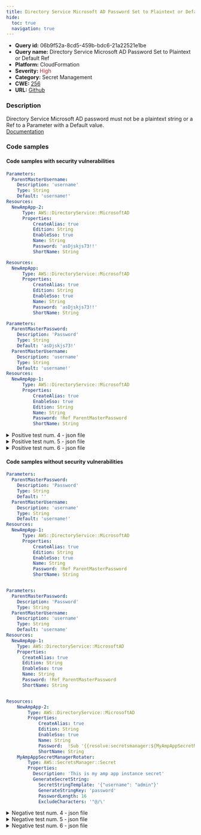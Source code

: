 ```yaml
---
title: Directory Service Microsoft AD Password Set to Plaintext or Default Ref
hide:
  toc: true
  navigation: true
---
```


<style>
  .highlight .hll {
    background-color: #ff171742;
  }
  .md-content {
    max-width: 1100px;
    margin: 0 auto;
  }
</style>

-   **Query id:** 06b9f52a-8cd5-459b-bdc6-21a22521e1be
-   **Query name:** Directory Service Microsoft AD Password Set to Plaintext or Default Ref
-   **Platform:** CloudFormation
-   **Severity:** <span style="color:#bb2124">High</span>
-   **Category:** Secret Management
-   **CWE:** <a href="https://cwe.mitre.org/data/definitions/256.html" onclick="newWindowOpenerSafe(event, 'https://cwe.mitre.org/data/definitions/256.html')">256</a>
-   **URL:** [Github](https://github.com/Checkmarx/kics/tree/master/assets/queries/cloudFormation/aws/directory_service_microsoft_ad_password_set_to_plaintext_or_default_ref)

### Description
Directory Service Microsoft AD password must not be a plaintext string or a Ref to a Parameter with a Default value.<br>
[Documentation](https://docs.aws.amazon.com/AWSCloudFormation/latest/UserGuide/aws-resource-directoryservice-microsoftad.html)

### Code samples
#### Code samples with security vulnerabilities
```yaml title="Positive test num. 1 - yaml file" hl_lines="14"
Parameters:
  ParentMasterUsername:
    Description: 'username'
    Type: String
    Default: 'username!'
Resources:
  NewAmpApp-2:
      Type: AWS::DirectoryService::MicrosoftAD
      Properties:
          CreateAlias: true
          Edition: String
          EnableSso: true
          Name: String
          Password: 'asDjskjs73!!'
          ShortName: String

```
```yaml title="Positive test num. 2 - yaml file" hl_lines="9"
Resources:
  NewAmpApp:
      Type: AWS::DirectoryService::MicrosoftAD
      Properties:
          CreateAlias: true
          Edition: String
          EnableSso: true
          Name: String
          Password: 'asDjskjs73!!'
          ShortName: String

```
```yaml title="Positive test num. 3 - yaml file" hl_lines="5"
Parameters:
  ParentMasterPassword:
    Description: 'Password'
    Type: String
    Default: 'asDjskjs73!'
  ParentMasterUsername:
    Description: 'username'
    Type: String
    Default: 'username!'
Resources:
  NewAmpApp-1:
      Type: AWS::DirectoryService::MicrosoftAD
      Properties:
          CreateAlias: true
          EnableSso: true
          Edition: String
          Name: String
          Password: !Ref ParentMasterPassword
          ShortName: String


```
<details><summary>Positive test num. 4 - json file</summary>

```json hl_lines="17"
{
  "Parameters": {
    "ParentMasterUsername": {
      "Description": "username",
      "Type": "String",
      "Default": "username!"
    }
  },
  "Resources": {
    "NewAmpApp-2": {
      "Type": "AWS::DirectoryService::MicrosoftAD",
      "Properties": {
        "CreateAlias": true,
        "Edition": "String",
        "EnableSso": true,
        "Name": "String",
        "Password": "asDjskjs73!!",
        "ShortName": "String"
      }
    }
  }
}

```
</details>
<details><summary>Positive test num. 5 - json file</summary>

```json hl_lines="11"
{
  "Resources": {
    "NewAmpApp": {
      "Type": "AWS::DirectoryService::MicrosoftAD",
      "Properties": {
        "ShortName": "String",
        "CreateAlias": true,
        "Edition": "String",
        "EnableSso": true,
        "Name": "String",
        "Password": "asDjskjs73!!"
      }
    }
  }
}

```
</details>
<details><summary>Positive test num. 6 - json file</summary>

```json hl_lines="5"
{
  "Parameters": {
    "ParentMasterPassword": {
      "Type": "String",
      "Default": "asDjskjs73!",
      "Description": "Password"
    },
    "ParentMasterUsername": {
      "Description": "username",
      "Type": "String",
      "Default": "username!"
    }
  },
  "Resources": {
    "NewAmpApp-1": {
      "Type": "AWS::DirectoryService::MicrosoftAD",
      "Properties": {
        "Edition": "String",
        "Name": "String",
        "Password": "ParentMasterPassword",
        "ShortName": "String",
        "CreateAlias": true,
        "EnableSso": true
      }
    }
  }
}

```
</details>


#### Code samples without security vulnerabilities
```yaml title="Negative test num. 1 - yaml file"
Parameters:
  ParentMasterPassword:
    Description: 'Password'
    Type: String
    Default: ''
  ParentMasterUsername:
    Description: 'username'
    Type: String
    Default: 'username!'
Resources:
  NewAmpApp-1:
      Type: AWS::DirectoryService::MicrosoftAD
      Properties:
          CreateAlias: true
          Edition: String
          EnableSso: true
          Name: String
          Password: !Ref ParentMasterPassword
          ShortName: String

```
```yaml title="Negative test num. 2 - yaml file"

Parameters:
  ParentMasterPassword:
    Description: 'Password'
    Type: String
  ParentMasterUsername:
    Description: 'username'
    Type: String
    Default: 'username'
Resources:
  NewAmpApp-1:
    Type: AWS::DirectoryService::MicrosoftAD
    Properties:
      CreateAlias: true
      Edition: String
      EnableSso: true
      Name: String
      Password: !Ref ParentMasterPassword
      ShortName: String

```
```yaml title="Negative test num. 3 - yaml file"

Resources:
    NewAmpApp-2:
        Type: AWS::DirectoryService::MicrosoftAD
        Properties:
            CreateAlias: true
            Edition: String
            EnableSso: true
            Name: String
            Password:  !Sub '{{resolve:secretsmanager:${MyAmpAppSecretManagerRotater}::password}}'
            ShortName: String
    MyAmpAppSecretManagerRotater:
        Type: AWS::SecretsManager::Secret
        Properties:
          Description: 'This is my amp app instance secret'
          GenerateSecretString:
            SecretStringTemplate: '{"username": "admin"}'
            GenerateStringKey: 'password'
            PasswordLength: 16
            ExcludeCharacters: '"@/\'

```
<details><summary>Negative test num. 4 - json file</summary>

```json
{
  "Parameters": {
    "ParentMasterPassword": {
      "Description": "Password",
      "Type": "String",
      "Default": ""
    },
    "ParentMasterUsername": {
      "Description": "username",
      "Type": "String",
      "Default": "username!"
    }
  },
  "Resources": {
    "NewAmpApp-1": {
      "Type": "AWS::DirectoryService::MicrosoftAD",
      "Properties": {
        "ShortName": "String",
        "CreateAlias": true,
        "Edition": "String",
        "EnableSso": true,
        "Name": "String",
        "Password": "ParentMasterPassword"
      }
    }
  }
}

```
</details>
<details><summary>Negative test num. 5 - json file</summary>

```json
{
  "Parameters": {
    "ParentMasterPassword": {
      "Description": "Password",
      "Type": "String"
    },
    "ParentMasterUsername": {
      "Type": "String",
      "Default": "username",
      "Description": "username"
    }
  },
  "Resources": {
    "NewAmpApp-1": {
      "Type": "AWS::DirectoryService::MicrosoftAD",
      "Properties": {
        "CreateAlias": true,
        "Edition": "String",
        "EnableSso": true,
        "Name": "String",
        "Password": "ParentMasterPassword",
        "ShortName": "String"
      }
    }
  }
}

```
</details>
<details><summary>Negative test num. 6 - json file</summary>

```json
{
  "Resources": {
    "NewAmpApp-2": {
      "Properties": {
        "CreateAlias": true,
        "Edition": "String",
        "EnableSso": true,
        "Name": "String",
        "Password": "{{resolve:secretsmanager:${MyAmpAppSecretManagerRotater}::password}}",
        "ShortName": "String"
      },
      "Type": "AWS::DirectoryService::MicrosoftAD"
    },
    "MyAmpAppSecretManagerRotater": {
      "Properties": {
        "Description": "This is my amp app instance secret",
        "GenerateSecretString": {
          "SecretStringTemplate": "{\"username\": \"admin\"}",
          "GenerateStringKey": "password",
          "PasswordLength": 16,
          "ExcludeCharacters": "\"@/\\"
        }
      },
      "Type": "AWS::SecretsManager::Secret"
    }
  }
}

```
</details>
